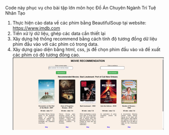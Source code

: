 Code này phục vụ cho bài tập lớn môn học Đồ Án Chuyên Ngành Trí Tuệ Nhân Tạo

1. Thực hiện cào data về các phim bằng BeautifulSoup tại website: https://www.imdb.com
2. Tiền xử lý dữ liệu, ghép các data cần thiết lại
3. Xây dựng hệ thống recommend bằng cách tính độ tương đồng dữ liệu phim đầu vào với các phim có trong data.
4. Xây dựng giao diện bằng html, css, js để chọn phim đầu vào và đề xuất các phim có độ tương đồng cao.  
![alt text](./templates/image.png)